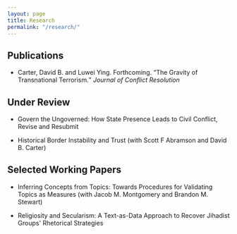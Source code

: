 ```yaml
---
layout: page
title: Research
permalink: "/research/"
---
```


## Publications
* Carter, David B. and Luwei Ying. Forthcoming. <q>The Gravity of Transnational Terrorism.</q> <i>Journal of Conflict Resolution</i>

<!-- +## Invited to Revise and Resubmit or Under Review+ -->
## Under Review
* Govern the Ungoverned: How State Presence Leads to Civil Conflict, Revise and Resubmit

* Historical Border Instability and Trust (with Scott F Abramson and David B. Carter)

## Selected Working Papers
* Inferring Concepts from Topics: Towards Procedures for Validating Topics as Measures (with Jacob M. Montgomery and Brandon M. Stewart)

* Religiosity and Secularism: A Text-as-Data Approach to Recover Jihadist Groups' Rhetorical Strategies